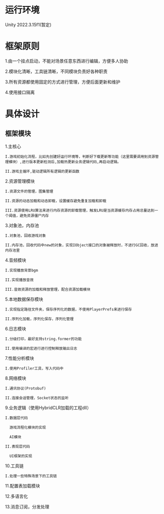 # 运行环境
Unity 2022.3.15f1(暂定)

# 框架原则

1.由一个挂点启动，不能对场景任意东西进行编辑，方便多人协助

2.模块化清晰，工具链清晰，不同模块负责好各种职责

3.所有资源都使用固定的方式进行管理，方便后面更新和维护

4.使用接口隔离

# 具体设计
## 框架模块
1.主核心

    I.游戏初始化流程，比如先创建好运行环境等，判断好下载更新等功能（这里需要调用到资源管理模块）,进行版本更新检测后,加载热更新业务逻辑代码,再启动逻辑。
  
    II.游戏主循环,驱动逻辑所有逻辑的更新函数

2.资源管理模块

    I.资源文件的管理，图集管理
  
    II.资源的动态加载和动态卸载，设置缓存避免重复加载和卸载
  
    III.资源使用LRU算法来进行内存资源的卸载管理，触发LRU是当资源缓存内存占用总量达到一个阈值，避免资源僵尸内存

3.对象池，内存池

    I.对象池，回收游戏对象
  
    II.内存池，回收代码中new的对象，实现IObject接口的对象被释放时，不进行GC回收，放进内存池里

4.音频模块

    I.实现播放背景bgm
  
    II.实现播放音效
  
    III.音效资源的加载和释放管理，配合资源加载模块

5.本地数据保存模块

    I.实现指定路径文件夹，保存序列化的数据，不使用PlayerPrefs来进行保存

    II.序列化加载，序列化保存，序列化管理

6.日志模块

    I.分级打印，最好支持string.former的功能

    II.使用编译的宏进行进行控制释放输出日志

7.性能分析模块

    I.使用Profiler工具，写入代码中

8.网络模块

    I.通讯协议(Protobuf)

    II.连接会话管理，Socket状态的监听

9.业务逻辑（使用HybridCLR加载的工程dll）
  
    I.数据层代码

      游戏流程化模块的实现

      AI模块

    II.表现层代码

      UI框架的实现

10.工具链

    I.处理一些特殊场景下的工具链

11.配置表加载模块

12.多语言化

13.消息订阅，分发处理

  
  
